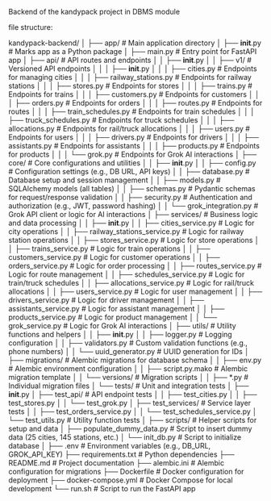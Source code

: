 Backend of the kandypack project in DBMS module


file structure:

kandypack-backend/
│
├── app/                            # Main application directory
│   ├── __init__.py                 # Marks app as a Python package
│   ├── main.py                     # Entry point for FastAPI app
│   ├── api/                        # API routes and endpoints
│   │   ├── __init__.py
│   │   ├── v1/                     # Versioned API endpoints
│   │   │   ├── __init__.py
│   │   │   ├── cities.py           # Endpoints for managing cities
│   │   │   ├── railway_stations.py # Endpoints for railway stations
│   │   │   ├── stores.py           # Endpoints for stores
│   │   │   ├── trains.py           # Endpoints for trains
│   │   │   ├── customers.py        # Endpoints for customers
│   │   │   ├── orders.py           # Endpoints for orders
│   │   │   ├── routes.py           # Endpoints for routes
│   │   │   ├── train_schedules.py  # Endpoints for train schedules
│   │   │   ├── truck_schedules.py  # Endpoints for truck schedules
│   │   │   ├── allocations.py      # Endpoints for rail/truck allocations
│   │   │   ├── users.py            # Endpoints for users
│   │   │   ├── drivers.py          # Endpoints for drivers
│   │   │   ├── assistants.py       # Endpoints for assistants
│   │   │   ├── products.py         # Endpoints for products
│   │   │   └── grok.py             # Endpoints for Grok AI interactions
│   ├── core/                       # Core configurations and utilities
│   │   ├── __init__.py
│   │   ├── config.py               # Configuration settings (e.g., DB URL, API keys)
│   │   ├── database.py             # Database setup and session management
│   │   ├── models.py               # SQLAlchemy models (all tables)
│   │   ├── schemas.py              # Pydantic schemas for request/response validation
│   │   ├── security.py             # Authentication and authorization (e.g., JWT, password hashing)
│   │   └── grok_integration.py     # Grok API client or logic for AI interactions
│   ├── services/                   # Business logic and data processing
│   │   ├── __init__.py
│   │   ├── cities_service.py       # Logic for city operations
│   │   ├── railway_stations_service.py # Logic for railway station operations
│   │   ├── stores_service.py       # Logic for store operations
│   │   ├── trains_service.py       # Logic for train operations
│   │   ├── customers_service.py    # Logic for customer operations
│   │   ├── orders_service.py       # Logic for order processing
│   │   ├── routes_service.py       # Logic for route management
│   │   ├── schedules_service.py    # Logic for train/truck schedules
│   │   ├── allocations_service.py  # Logic for rail/truck allocations
│   │   ├── users_service.py        # Logic for user management
│   │   ├── drivers_service.py      # Logic for driver management
│   │   ├── assistants_service.py   # Logic for assistant management
│   │   ├── products_service.py     # Logic for product management
│   │   └── grok_service.py         # Logic for Grok AI interactions
│   ├── utils/                      # Utility functions and helpers
│   │   ├── __init__.py
│   │   ├── logger.py               # Logging configuration
│   │   ├── validators.py           # Custom validation functions (e.g., phone numbers)
│   │   └── uuid_generator.py       # UUID generation for IDs
│   ├── migrations/                 # Alembic migrations for database schema
│   │   ├── env.py                 # Alembic environment configuration
│   │   ├── script.py.mako         # Alembic migration template
│   │   └── versions/              # Migration scripts
│   │       ├── *.py               # Individual migration files
│   └── tests/                      # Unit and integration tests
│       ├── __init__.py
│       ├── test_api/              # API endpoint tests
│       │   ├── test_cities.py
│       │   ├── test_stores.py
│       │   └── test_grok.py
│       ├── test_services/         # Service layer tests
│       │   ├── test_orders_service.py
│       │   └── test_schedules_service.py
│       └── test_utils.py          # Utility function tests
│
├── scripts/                        # Helper scripts for setup and data
│   ├── populate_dummy_data.py      # Script to insert dummy data (25 cities, 145 stations, etc.)
│   └── init_db.py                 # Script to initialize database
│
├── .env                            # Environment variables (e.g., DB_URL, GROK_API_KEY)
├── requirements.txt                # Python dependencies
├── README.md                       # Project documentation
├── alembic.ini                     # Alembic configuration for migrations
├── Dockerfile                      # Docker configuration for deployment
├── docker-compose.yml              # Docker Compose for local development
└── run.sh                          # Script to run the FastAPI app